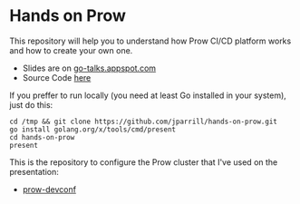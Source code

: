 # Hands on Prow
This repository will help you to understand how Prow CI/CD platform works and how to create your own one.

- Slides are on [go-talks.appspot.com](https://go-talks.appspot.com/github.com/jparrill/hands-on-prow/hands-on-prow.slide)
- Source Code [here](https://github.com/jparrill/hands-on-prow)

If you preffer to run locally (you need at least Go installed in your system), just do this:

```
cd /tmp && git clone https://github.com/jparrill/hands-on-prow.git
go install golang.org/x/tools/cmd/present
cd hands-on-prow
present
```

This is the repository to configure the Prow cluster that I've used on the presentation:

- [prow-devconf](https://github.com/the-shadowmen/prow-devconf)
